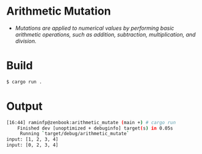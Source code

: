 # Arithmetic Mutation

* _Mutations are applied to numerical values by performing basic arithmetic operations, such as addition, subtraction, multiplication, and division._

# Build

```bash
$ cargo run .
```

# Output

```bash
[16:44] raminfp@zenbook:arithmetic_mutate (main +) # cargo run
    Finished dev [unoptimized + debuginfo] target(s) in 0.05s
     Running `target/debug/arithmetic_mutate`
input: [1, 2, 3, 4]
input: [0, 2, 3, 4]

```